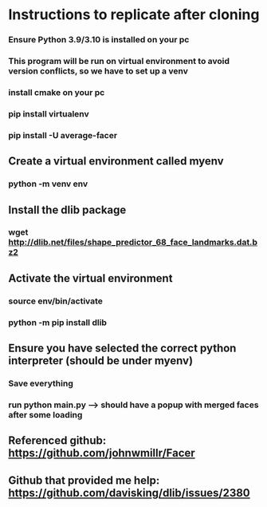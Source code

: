 # Instructions to replicate after cloning

### Ensure Python 3.9/3.10 is installed on your pc
### This program will be run on virtual environment to avoid version conflicts, so we have to set up a venv
### install cmake on your pc

### pip install virtualenv
### pip install -U average-facer

## Create a virtual environment called myenv
### python -m venv env 

## Install the dlib package
### wget http://dlib.net/files/shape_predictor_68_face_landmarks.dat.bz2

## Activate the virtual environment 
### source env/bin/activate
### python -m pip install dlib

## Ensure you have selected the correct python interpreter (should be under myenv)
### Save everything
### run python main.py --> should have a popup with merged faces after some loading

## Referenced github: https://github.com/johnwmillr/Facer
## Github that provided me help: https://github.com/davisking/dlib/issues/2380

